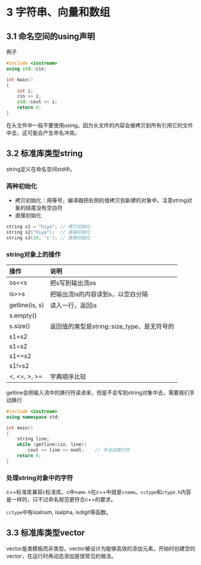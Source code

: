 # 3 字符串、向量和数组

## 3.1 命名空间的using声明

例子

```cpp
#include <iostream>
using std::cin;

int main()
{
    int i;
    cin >> i;
    std::cout << i;
    return 0;
}
```

在头文件中一般不要使用using。因为头文件的内容会被拷贝到所有引用它的文件中去，这可能会产生命名冲突。

## 3.2 标准库类型string

string定义在命名空间std中。

### 两种初始化

- 拷贝初始化：用等号，编译器把右侧的值拷贝到新建的对象中。注意string对象的结尾没有空白符
- 直接初始化

```cpp
string s1 = "hiya"; // 拷贝初始化
string s2("hiya");  // 直接初始化
string s3(10, 'c'); // 直接初始化
```

### string对象上的操作

|操作|说明|
|:-|:-|
|os<<s|把s写到输出流os|
|is>>s|把输出流is的内容读到s，以空白分隔|
|getline(is, s)|读入一行，返回is|
|s.empty()||
|s.size()|返回值的类型是string::size_type，是无符号的|
|s1+s2||
|s1=s2||
|s1==s2||
|s1!=s2||
|<, <=, >, >=|字典顺序比较|

getline会把输入流中的换行符读进来，但是不会写到string对象中去，需要我们手动换行

```cpp
#include <iostream>
using namespace std;

int main()
{
    string line;
    while (getline(cin, line))
        cout << line << endl;    // 手动加换行符
    return 0;
}
```

### 处理string对象中的字符

c++标准库兼容c标准库。c中`name.h`在c++中就是`cname`。`cctype`和`ctype.h`内容是一样的，只不过命名规范更符合c++的要求。

`cctype`中有isalnum, isalpha, isdigit等函数。

## 3.3 标准库类型vector

vector是类模板而非类型。vector被设计为能够高效的添加元素。开始时创建空的vector，在运行时再动态添加是很常见的做法。




